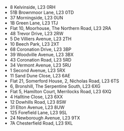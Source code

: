* 8 Kelvinside, L23 0RH
* 51B Brownmoor Lane, L23 0TD
* 37 Morningside, L23 0UN
* 1B Green Lane, L23 1TJ
* Flat 10, Moorhouse, The Northern Road, L23 2RA
* 48 Trevor Drive, L23 2RW
* 5 De Villiers Avenue, L23 2TH
* 10 Beech Park, L23 2XT
* 68 Coronation Drive, L23 3BP
* 39 Woodville Avenue, L23 3BX
* 43 Coronation Road, L23 5RD
* 34 Vermont Avenue, L23 5RU
* 1 Second Avenue, L23 5RX
* 11 Sand Dune Close, L23 6AE
* Flat 21, Somerford House, 2, Nicholas Road, L23 6TS
* 6, Bronshill, The Serpentine South, L23 6XG
* Flat 5, Hamilton Court, Merrilocks Road, L23 6XQ
* 4 Halltine Close, L23 6XX
* 12 Dowhills Road, L23 8SW
* 31 Elton Avenue, L23 8UW
* 125 Forefield Lane, L23 9SL
* 24 Newborough Avenue, L23 9TX
* 7A Chesterfield Road, L23 9XL
